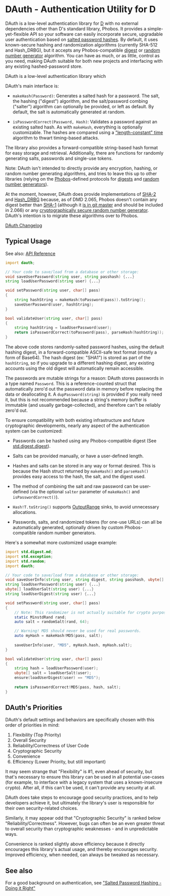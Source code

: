 DAuth - Authentication Utility for D
====================================

DAuth is a low-level authentication library for [D](http://dlang.org) with no external dependencies other than D's standard library, Phobos. It provides a simple-yet-flexible API so your software can easily incorporate secure, upgradable user authentication based on [salted password hashes](http://en.wikipedia.org/wiki/Salt_%28cryptography%29). By default, it uses known-secure hashing and randomization algorithms (currently SHA-512 and Hash_DRBG), but it accepts any Phobos-compatible [digest](http://dlang.org/phobos/std_digest_digest.html) or [random number generator](http://dlang.org/phobos/std_random.html) algorithm. You can have as much, or as little, control as you need, making DAuth suitable for both new projects and interfacing with any existing hashed-password store.

DAuth is a low-level authentication library which 

DAuth's main interface is:

- ```makeHash(Password)```: Generates a salted hash for a password. The salt, the hashing ("digest") algorithm, and the salt/password combing ("salter") algorithm can optionally be provided, or left as default. By default, the salt is automatically generated at random.

- ```isPasswordCorrect(Password, Hash)```: Validates a password against an existing salted hash. As with ```makeHash```, everything is optionally customizable. The hashes are compared using a ["length-constant" time](https://crackstation.net/hashing-security.htm) algorithm to thwart timing-based attacks.

The library also provides a forward-compatible string-based hash format for easy storage and retrieval. Additionally, there are functions for randomly generating salts, passwords and single-use tokens.

Note: DAuth isn't intended to directly provide any encryption, hashing, or random number generating algorithms, and tries to leave this up to other libraries (relying on the [Phobos](http://dlang.org/phobos/index.html)-defined protocols for [digests](http://dlang.org/phobos/std_digest_digest.html) and [random number generators](http://dlang.org/phobos/std_random.html)).

At the moment, however, DAuth does provide implementations of [SHA-2](http://en.wikipedia.org/wiki/Sha2) and [Hash_DRBG](http://csrc.nist.gov/publications/nistpubs/800-90A/SP800-90A.pdf) because, as of DMD 2.065, Phobos doesn't contain any digest better than [SHA-1](http://en.wikipedia.org/wiki/SHA-1#Attacks) (although it [is in git master](https://github.com/D-Programming-Language/phobos/pull/2129) and should be included in 2.066) or any [cryptographically secure random number generator](http://en.wikipedia.org/wiki/Cryptographically_secure_pseudorandom_number_generator). DAuth's intention is to migrate these algorithms over to Phobos.

[DAuth Changelog](https://github.com/Abscissa/DAuth/blob/master/CHANGELOG.md)

Typical Usage
-------------
See also: [API Reference](http://semitwist.com/dauth/)

```d
import dauth;

// Your code to save/load from a database or other storage:
void saveUserPassword(string user, string passhash) {...}
string loadUserPassword(string user) {...}

void setPassword(string user, char[] pass)
{
	string hashString = makeHash(toPassword(pass)).toString();
	saveUserPassword(user, hashString);
}

bool validateUser(string user, char[] pass)
{
	string hashString = loadUserPassword(user);
	return isPasswordCorrect(toPassword(pass), parseHash(hashString));
}
```

The above code stores randomly-salted password hashes, using the default hashing digest, in a forward-compatible ASCII-safe text format (mostly a form of Base64). The hash digest (ex: "SHA1") is stored as part of the ```hashString```, so if you upgrade to a different hashing digest, any existing accounts using the old digest will automatically remain accessible.

The passwords are mutable strings for a reason: DAuth stores passwords in a type named ```Password```. This is a reference-counted struct that automatically zero'd out the password data in memory before replacing the data or deallocating it. A ```dupPassword(string)``` is provided if you really need it, but this is not recommended because a string's memory buffer is immutable (and usually garbage-collected), and therefore can't be reliably zero'd out.

To ensure compatibility with both existing infrastructure and future cryptographic developments, nearly any aspect of the authentication system can be customized:

- Passwords can be hashed using any Phobos-compatible digest (See [std.digest.digest](http://dlang.org/phobos/std_digest_digest.html)).

- Salts can be provided manually, or have a user-defined length.

- Hashes and salts can be stored in any way or format desired. This is because the Hash struct returned by ```makeHash()``` and ```parseHash()``` provides easy access to the hash, the salt, and the digest used.

- The method of combining the salt and raw password can be user-defined (via the optional ```salter``` parameter of ```makeHash()``` and ```isPasswordCorrect()```).

- ```Hash!T.toString()``` supports [OutputRange](http://dlang.org/phobos/std_range.html#isOutputRange) sinks, to avoid unnecessary allocations.

- Passwords, salts, and randomized tokens (for one-use URLs) can all be automatically generated, optionally driven by custom Phobos-compatible random number generators.

Here's a somewhat more customized usage example:

```d
import std.digest.md;
import std.exception;
import std.random;
import dauth;

// Your code to save/load from a database or other storage:
void saveUserInfo(string user, string digest, string passhash, ubyte[] salt) {...}
string loadUserPassword(string user) {...}
ubyte[] loadUserSalt(string user) {...}
string loadUserDigest(string user) {...}

void setPassword(string user, char[] pass)
{
	// Note: This randomizer is not actually suitable for crypto purposes.
	static MinstdRand rand;
	auto salt = randomSalt(rand, 64);

	// Warning! MD5 should never be used for real passwords.
	auto myHash = makeHash!MD5(pass, salt);
	
	saveUserInfo(user, "MD5", myHash.hash, myHash.salt);
}

bool validateUser(string user, char[] pass)
{
	string hash = loadUserPassword(user);
	ubyte[] salt = loadUserSalt(user);
	ensure(loadUserDigest(user) == "MD5");
	
	return isPasswordCorrect!MD5(pass, hash, salt);
}
```

DAuth's Priorities
------------------

DAuth's default settings and behaviors are specifically chosen with this order of priorities in mind:

1. Flexibility (Top Priority)
2. Overall Security
3. Reliability/Correctness of User Code
4. Cryptographic Security
5. Convenience
6. Efficiency (Lower Priority, but still important)

It may seem strange that "Flexibility" is \#1, even ahead of security, but that's necessary to ensure this library can be used in all potential use-cases (for example, to interface with a legacy system that uses a known-insecure crypto). After all, if this can't be used, it can't provide any security at all.

DAuth does take steps to encourage good security practices, and to help developers achieve it, but ultimately the library's user is responsible for their own security-related choices.

Similarly, it may appear odd that "Cryptographic Security" is ranked below "Reliability/Correctness". However, bugs can often be an even greater threat to overall security than cryptographic weaknesses - and in unpredictable ways.

Convenience is ranked slightly above efficiency because it directly encourages this library's actual usage, and thereby encourages security. Improved efficiency, when needed, can always be tweaked as necessary.

See also
--------

For a good background on authentication, see ["Salted Password Hashing - Doing it Right"](https://crackstation.net/hashing-security.htm)
